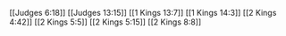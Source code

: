 [[Judges 6:18]]
[[Judges 13:15]]
[[1 Kings 13:7]]
[[1 Kings 14:3]]
[[2 Kings 4:42]]
[[2 Kings 5:5]]
[[2 Kings 5:15]]
[[2 Kings 8:8]]
